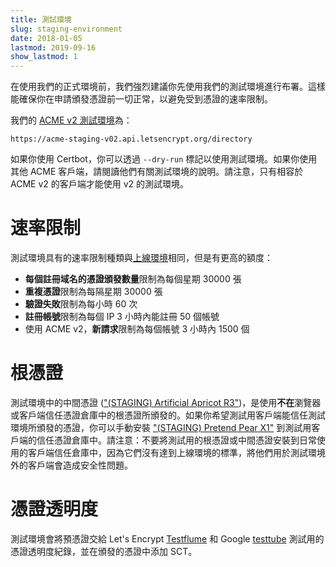 ```yaml
---
title: 測試環境
slug: staging-environment
date: 2018-01-05
lastmod: 2019-09-16
show_lastmod: 1
---
```



在使用我們的正式環境前，我們強烈建議你先使用我們的測試環境進行布署。這樣能確保你在申請頒發憑證前一切正常，以避免受到憑證的速率限制。

我們的 [ACME v2 測試環境](https://community.letsencrypt.org/t/staging-endpoint-for-acme-v2/49605)為：

`https://acme-staging-v02.api.letsencrypt.org/directory`

如果你使用 Certbot，你可以透過 `--dry-run` 標記以使用測試環境。如果你使用其他 ACME 客戶端，請閱讀他們有關測試環境的說明。請注意，只有相容於 ACME v2 的客戶端才能使用 v2 的測試環境。

# 速率限制

測試環境具有的速率限制種類與[上線環境](/docs/rate-limits)相同，但是有更高的額度：

* **每個註冊域名的憑證頒發數量**限制為每個星期 30000 張
* **重複憑證**限制為每隔星期 30000 張
* **驗證失敗**限制為每小時 60 次
* **註冊帳號**限制為每個 IP 3 小時內能註冊 50 個帳號
* 使用 ACME v2，**新請求**限制為每個帳號 3 小時內 1500 個


# 根憑證

測試環境中的中間憑證 (["(STAGING) Artificial Apricot R3"](/certs/staging/letsencrypt-stg-int-r3.pem))，是使用**不在**瀏覽器或客戶端信任憑證倉庫中的根憑證所頒發的。如果你希望測試用客戶端能信任測試環境所頒發的憑證，你可以手動安裝 ["(STAGING) Pretend Pear X1"](/certs/staging/letsencrypt-stg-root-x1.pem) 到測試用客戶端的信任憑證倉庫中。請注意：不要將測試用的根憑證或中間憑證安裝到日常使用的客戶端信任倉庫中，因為它們沒有達到上線環境的標準，將他們用於測試環境外的客戶端會造成安全性問題。

# 憑證透明度

測試環境會將預憑證交給 Let's Encrypt [Testflume](/docs/ct-logs) 和 Google [testtube](http://www.certificate-transparency.org/known-logs#TOC-Test-Logs) 測試用的憑證透明度紀錄，並在頒發的憑證中添加 SCT。
